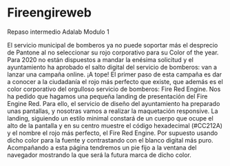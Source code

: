 # Fireengireweb
Repaso intermedio Adalab Modulo 1

El servicio municipal de bomberos ya no puede soportar más el desprecio de Pantone al no seleccionar su rojo corporativo para su Color of the year.
Para 2020 no están dispuestos a mandar la enésima solicitud y el ayuntamiento ha aprobado el salto digital del servicio de bomberos: van a lanzar una campaña online. ¡A tope!
El primer paso de esta campaña es dar a conocer a la ciudadanía el rojo más perfecto que existe, que además es el color corporativo del orgulloso servicio de bomberos: Fire Red Engine.
Nos ha pedido que hagamos una pequeña landing de presentación del Fire Engine Red. Para ello, el servicio de diseño del ayuntamiento ha preparado unas pantallas, y nosotras vamos a realizar la maquetación responsive.
La landing, siguiendo un estilo minimal constará de un cuerpo que ocupe el alto de la pantalla y en su centro muestre el código hexadecimal (#CC212A) y el nombre el rojo más perfecto, el Fire Red Engine. Por supuesto usando dicho color para la fuente y contrastando con el blanco digital más puro.
Acompañando a esta página tendremos un pie fijo a la ventana del navegador mostrando la que será la futura marca de dicho color.
